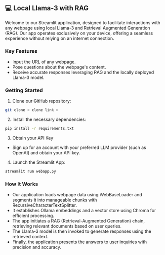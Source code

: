 ## 💻 Local Llama-3 with RAG

Welcome to our Streamlit application, designed to facilitate interactions with any webpage using local Llama-3 and Retrieval Augmented Generation (RAG). Our app operates exclusively on your device, offering a seamless experience without relying on an internet connection.

### Key Features
- Input the URL of any webpage.
- Pose questions about the webpage's content.
- Receive accurate responses leveraging RAG and the locally deployed Llama-3 model.

### Getting Started

1. Clone our GitHub repository:

```bash
git clone < clone link >
```

2. Install the necessary dependencies:

```bash
pip install -r requirements.txt
```

3. Obtain your API Key

- Sign up for an account with your preferred LLM provider (such as OpenAI) and obtain your API key.

4. Launch the Streamlit App:

```bash
streamlit run webapp.py
```

### How It Works

- Our application loads webpage data using WebBaseLoader and segments it into manageable chunks with RecursiveCharacterTextSplitter.
- It establishes Ollama embeddings and a vector store using Chroma for efficient processing.
- The app initiates a RAG (Retrieval-Augmented Generation) chain, retrieving relevant documents based on user queries.
- The Llama-3 model is then invoked to generate responses using the retrieved context.
- Finally, the application presents the answers to user inquiries with precision and accuracy.
